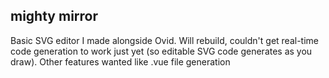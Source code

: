## mighty mirror

Basic SVG editor I made alongside Ovid. Will rebuild, couldn't get real-time code generation to work just yet (so editable SVG code generates as you draw). Other features wanted like .vue file generation

